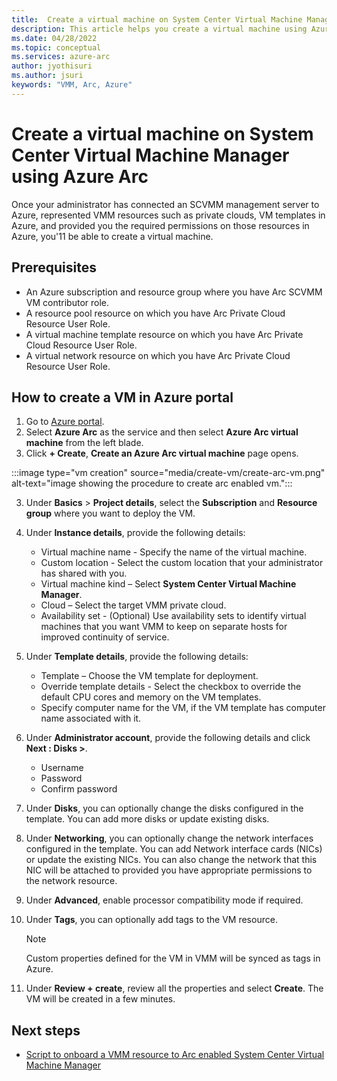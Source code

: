 ```yaml
---
title:  Create a virtual machine on System Center Virtual Machine Manager using Azure Arc
description: This article helps you create a virtual machine using Azure portal.
ms.date: 04/28/2022
ms.topic: conceptual
ms.services: azure-arc
author: jyothisuri
ms.author: jsuri
keywords: "VMM, Arc, Azure"
---
```



# Create a virtual machine on System Center Virtual Machine Manager using Azure Arc

Once your administrator has connected an SCVMM management server to Azure, represented VMM resources such as private clouds, VM templates in Azure, and provided you the required permissions on those resources in Azure, you'11 be able to create a virtual machine.

## Prerequisites

- An Azure subscription and resource group where you have Arc SCVMM VM contributor role.
- A resource pool resource on which you have Arc Private Cloud Resource User Role.
- A virtual machine template resource on which you have Arc Private Cloud Resource User Role.
- A virtual network resource on which you have Arc Private Cloud Resource User Role.

## How to create a VM in Azure portal

1. Go to [Azure portal](https://aka.ms/AzureArcVM).
2. Select **Azure Arc** as the service and then select **Azure Arc virtual machine** from the left blade.
3. Click **+ Create**, **Create an Azure Arc virtual machine** page opens.

  :::image type="vm creation" source="media/create-vm/create-arc-vm.png" alt-text="image showing the procedure to create arc enabled vm.":::

3. Under **Basics** > **Project details**, select the **Subscription** and **Resource group** where you want to deploy the VM.
4. Under **Instance details**, provide the following details:
   - Virtual machine name - Specify the name of the virtual machine.
   - Custom location - Select the custom location that your administrator has shared with you.
   - Virtual machine kind – Select **System Center Virtual Machine Manager**.
   - Cloud – Select the target VMM private cloud.
   - Availability set - (Optional) Use availability sets to identify virtual machines that you want VMM to keep on separate hosts for improved continuity of service.
5. Under **Template details**, provide the following details:
   - Template – Choose the VM template for deployment.
   - Override template details - Select the checkbox to override the default CPU cores and memory on the VM templates.
   - Specify computer name for the VM, if the VM template has computer name associated with it.
6. Under **Administrator account**, provide the following details and click **Next : Disks >**.
   - Username
   - Password
   - Confirm password
7. Under **Disks**, you can optionally change the disks configured in the template. You can add more disks or update existing disks.
8. Under **Networking**, you can optionally change the network interfaces configured in the template. You can add Network interface cards (NICs) or update the existing NICs. You can also change the network that this NIC will be attached to provided you have appropriate permissions to the network resource.
9. Under **Advanced**, enable processor compatibility mode if required.
10. Under **Tags**, you can optionally add tags to the VM resource.
    >[!NOTE]
    > Custom properties defined for the VM in VMM will be synced as tags in Azure.

11.	Under **Review + create**, review all the properties and select **Create**. The VM will be created in a few minutes.


## Next steps

- [Script to onboard a VMM resource to Arc enabled System Center Virtual Machine Manager](script-to-onboard-virtual-machine-manager-resource.md)
